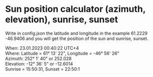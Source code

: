 # Sun position calculator (azimuth, elevation), sunrise, sunset

Write in config.json the latitude and longitude in the example 61.2229 -46.9406 and you will get the position of the sun and sunrise, sunset.

When: 23.01.2023 00:40:22 UTC+4\
Where: Latitude = 61° 13' 22", Longitude =  -46° 56' 26"\
Azimuth: 252° 1' 40" or 252.028\
Elevation: -12° 36' 5" or -12.6014\
Sunrise = 15:50:31, Sunset = 22:50:1

